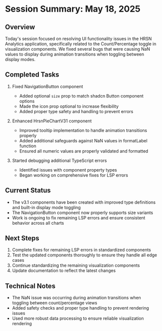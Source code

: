 # Session Summary: May 18, 2025

## Overview
Today's session focused on resolving UI functionality issues in the HRSN Analytics application, specifically related to the Count/Percentage toggle in visualization components. We fixed several bugs that were causing NaN values to display during animation transitions when toggling between display modes.

## Completed Tasks

1. Fixed NavigationButton component
   - Added optional `size` prop to match shadcn Button component options
   - Made the icon prop optional to increase flexibility
   - Added proper type safety and handling to prevent errors

2. Enhanced HrsnPieChartV31 component
   - Improved tooltip implementation to handle animation transitions properly
   - Added additional safeguards against NaN values in formatLabel function
   - Ensured all numeric values are properly validated and formatted

3. Started debugging additional TypeScript errors
   - Identified issues with component property types
   - Began working on comprehensive fixes for LSP errors

## Current Status
- The v3.1 components have been created with improved type definitions and built-in display mode toggling
- The NavigationButton component now properly supports size variants
- Work is ongoing to fix remaining LSP errors and ensure consistent behavior across all charts

## Next Steps
1. Complete fixes for remaining LSP errors in standardized components
2. Test the updated components thoroughly to ensure they handle all edge cases
3. Continue standardizing the remaining visualization components
4. Update documentation to reflect the latest changes

## Technical Notes
- The NaN issue was occurring during animation transitions when toggling between count/percentage views
- Added safety checks and proper type handling to prevent rendering issues
- Used more robust data processing to ensure reliable visualization rendering